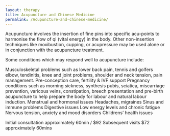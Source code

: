 ```yaml
---
layout: therapy
title: Acupuncture and Chinese Medicine
permalink: /Acupuncture-and-chinese-medicine/
---
```

Acupuncture involves the insertion of fine pins into specific acu-points to harmonise the flow of qi (vital energy) in the body. Other non-insertion techniques like moxibustion, cupping, or acupressure may be used alone or in conjunction with the acupuncture treatment.

Some conditions which may respond well to acupuncture include:

Musculoskeletal problems such as lower back pain, tennis and golfers elbow, tendinitis, knee and joint problems, shoulder and neck tension, pain management.
Pre-conception care, fertility & IVF support
Pregnancy conditions such as morning sickness, synthesis pubis, sciatica, miscarriage prevention, varicous veins, constipation, breech presentation and pre-birth acupuncture to help prepare the body for labour and natural labour induction.
Menstrual and hormonal issues
Headaches, migraines
Sinus and immune problems
Digestive issues
Low energy levels and chronic fatigue
Nervous tension, anxiety and mood disorders
Childrens’ health issues

Initial consultation approximately 60min / $92
Subsequent visits $72 approximately 60mins

<div class='container bg-light my-4 p-4'>
  <healcode-widget data-type="appointments" data-widget-partner="object" data-widget-id="1f3639448a4" data-widget-version="0"></healcode-widget>
</div>
